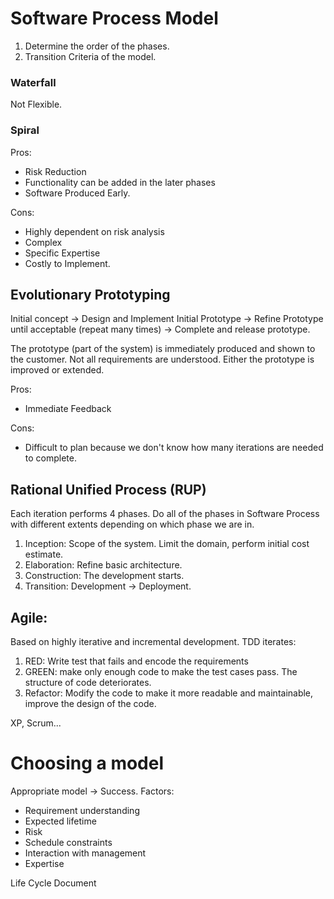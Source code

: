# Software Process Model
1. Determine the order of the phases. 
1. Transition Criteria of the model.

### Waterfall
Not Flexible.
### Spiral 
Pros:
- Risk Reduction
- Functionality can be added in the later phases
- Software Produced Early.

Cons:
- Highly dependent on risk analysis
- Complex
- Specific Expertise
- Costly to Implement.

## Evolutionary Prototyping
Initial concept -> Design and Implement Initial Prototype -> Refine Prototype until acceptable (repeat many times) -> Complete and release prototype. 

The prototype (part of the system) is immediately produced and shown to the customer. Not all requirements are understood. 
Either the prototype is improved or extended.

Pros: 
- Immediate Feedback

Cons:
- Difficult to plan because we don't know how many iterations are needed to complete.

## Rational Unified Process (RUP)
Each iteration performs 4 phases. Do all of the phases in Software Process with different extents depending on which phase we are in.
1. Inception: Scope of the system. Limit the domain, perform initial cost estimate.
2. Elaboration: Refine basic architecture.
3. Construction: The development starts.
4. Transition: Development -> Deployment. 

## Agile:
Based on highly iterative and incremental development.
TDD iterates:
1. RED: Write test that fails and encode the requirements
1. GREEN: make only enough code to make the test cases pass. The structure of code deteriorates.
1. Refactor: Modify the code to make it more readable and maintainable, improve the design of the code.

XP, Scrum...

# Choosing a model

Appropriate model -> Success. 
Factors: 
- Requirement understanding
- Expected lifetime
- Risk
- Schedule constraints
- Interaction with management
- Expertise

Life Cycle Document
